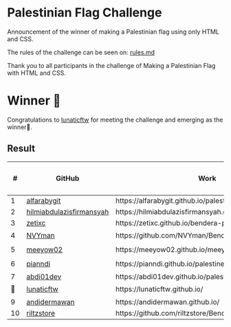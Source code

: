 # Palestinian Flag Challenge

Announcement of the winner of making a Palestinian flag using only HTML and CSS.

The rules of the challenge can be seen on: [rules.md](rules.md)

Thank you to all participants in the challenge of Making a Palestinian Flag with HTML and CSS.

# Winner 👑

Congratulations to [lunaticftw](https://github.com/lunaticftw) for meeting the challenge and emerging as the winner🎉.

## Result

<table>
  <thead>
    <tr>
      <th rowspan="2">#</th>
      <th rowspan="2">GitHub</th>
      <th rowspan="2">Work</th>
      <th colspan="3">Number of Chars *minified</th>
      <th rowspan="2">Fullscreen (Rule NO. 3)</th>
    </tr>
    <tr>
      <th>HTML</th>
      <th>CSS</th>
      <th>TOTAL</th>
    </tr>
  </thead>
  <tbody>
    <tr>
      <td>1</td>
      <td><a href="https://github.com/alfarabygit">alfarabygit</a></td>
      <td>https://alfarabygit.github.io/palestine-flag/</td>
      <td>470</td>
      <td>715</td>
      <td>1185</td>
      <td>❌</td>
    </tr>
    <tr>
      <td>2</td>
      <td><a href="https://github.com/hilmiabdulazisfirmansyah">hilmiabdulazisfirmansyah</a></td>
      <td>https://hilmiabdulazisfirmansyah.github.io/palestine.html</td>
      <td>434</td>
      <td>1129</td>
      <td>1563</td>
      <td>❌</td>
    </tr>
    <tr>
      <td>3</td>
      <td><a href="https://github.com/zetixc">zetixc</a></td>
      <td>https://zetixc.github.io/bendera-palestina/</td>
      <td>381</td>
      <td>485</td>
      <td>866</td>
      <td>❌</td>
    </tr>
    <tr>
      <td>4</td>
      <td><a href="https://github.com/NVYman">NVYman</a></td>
      <td>https://github.com/NVYman/Bendera</td>
      <td>354</td>
      <td>316</td>
      <td>670</td>
      <td>✔️</td>
    </tr>
    <tr>
      <td>5</td>
      <td><a href="https://github.com/meeyow02">meeyow02</a></td>
      <td>https://meeyow02.github.io/meeyow-palestine/</td>
      <td>449</td>
      <td>836</td>
      <td>1285</td>
      <td>✔️</td>
    </tr>
    <tr>
      <td>6</td>
      <td><a href="https://github.com/pianndi">pianndi</a></td>
      <td>https://pianndi.github.io/palestine/</td>
      <td>736</td>
      <td>0</td>
      <td>736</td>
      <td>✔️</td>
    </tr>
    <tr>
      <td>7</td>
      <td><a href="https://github.com/abdi01dev">abdi01dev</a></td>
      <td>https://abdi01dev.github.io/palestine-flag-html-css/</td>
      <td>502</td>
      <td>0</td>
      <td>502</td>
      <td>❌</td>
    </tr>
    <tr>
      <td>👑</td>
      <td><a href="https://github.com/lunaticftw">lunaticftw</a></td>
      <td>https://lunaticftw.github.io/</td>
      <td>544</td>
      <td>0</td>
      <td>544</td>
      <td>✔️</td>
    </tr>
    <tr>
      <td>9</td>
      <td><a href="https://github.com/andidermawan">andidermawan</a></td>
      <td>https://andidermawan.github.io/</td>
      <td>350</td>
      <td>945</td>
      <td>1295</td>
      <td>❌</td>
    </tr>
    <tr>
      <td>10</td>
      <td><a href="https://github.com/riltzstore">riltzstore</a></td>
      <td>https://github.com/riltzstore/Bendera_Palestine</td>
      <td>451</td>
      <td>0</td>
      <td>451</td>
      <td>❌</td>
    </tr>
  </tbody>
</table>
